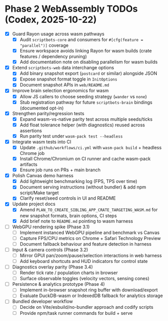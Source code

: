 # Phase 2 WebAssembly TODOs (Codex, 2025-10-22)

- [x] Guard Rayon usage across wasm pathways
  - [x] Audit `scriptbots-core` and consumers for `#[cfg(feature = "parallel")]` coverage
  - [x] Ensure workspace avoids linking Rayon for wasm builds (crate features / dependency pruning)
  - [x] Add documentation note on disabling parallelism for wasm builds
- [x] Extend `scriptbots-web` data interchange options
  - [x] Add binary snapshot export (`postcard` or similar) alongside JSON
  - [x] Expose snapshot format toggle in `InitOptions`
  - [x] Document snapshot APIs in `web/README.md`
- [x] Improve brain selection ergonomics for wasm
  - [x] Allow JS callers to choose seeding strategy (`wander` vs `none`)
  - [x] Stub registration pathway for future `scriptbots-brain` bindings (documented opt-in)
- [x] Strengthen parity/regression tests
  - [x] Expand wasm-vs-native parity test across multiple seeds/ticks
  - [x] Add float tolerance helper (with diagnostics) reused across assertions
  - [x] Run parity test under `wasm-pack test --headless`
- [x] Integrate wasm tests into CI
  - [x] Update `.github/workflows/ci.yml` with `wasm-pack build` + headless Chrome job
  - [x] Install Chrome/Chromium on CI runner and cache wasm-pack artifacts
  - [x] Ensure job runs on PRs + main branch
- [x] Polish Canvas demo harness
  - [x] Add lightweight benchmarking log (FPS, TPS over time)
  - [x] Document serving instructions (without bundler) & add npm script/Make target
  - [x] Clarify reset/seed controls in UI and README
- [x] Update project docs
  - [x] Amend `PLAN_TO_CREATE_SIBLING_APP_CRATE_TARGETING_WASM.md` for new snapshot formats, brain options, CI steps
  - [x] Add brief note to `README.md` pointing to wasm harness
- [ ] WebGPU rendering spike (Phase 3.1)
  - [ ] Implement instanced WebGPU pipeline and benchmark vs Canvas
  - [ ] Capture FPS/CPU metrics on Chrome + Safari Technology Preview
  - [ ] Document fallback behaviour and feature detection in harness
- [ ] Input & camera controls (Phase 3.2)
  - [ ] Mirror GPUI pan/zoom/pause/selection interactions in web harness
  - [ ] Add keyboard shortcuts and HUD indicators for control state
- [ ] Diagnostics overlay parity (Phase 3.4)
  - [ ] Render tick rate / population charts in browser
  - [ ] Surface observable toggles (velocity vectors, sensing cones)
- [ ] Persistence & analytics prototype (Phase 4)
  - [ ] Implement in-browser snapshot ring buffer with download/export
  - [ ] Evaluate DuckDB-wasm or IndexedDB fallback for analytics storage
- [ ] Bundled developer workflow
  - [ ] Decide on Vite/esbuild/no-bundler approach and codify scripts
  - [ ] Provide npm/task runner commands for build + serve
